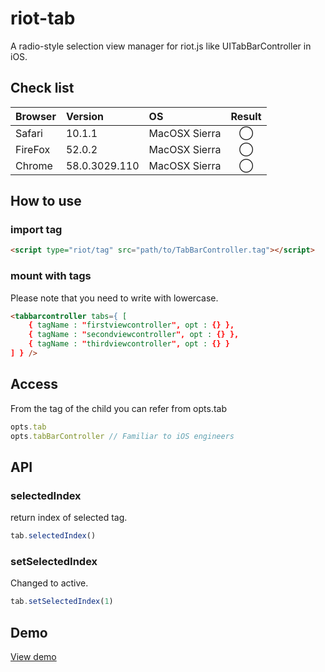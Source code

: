 # riot-tab
A radio-style selection view manager for riot.js like UITabBarController in iOS.

## Check list
|Browser|Version|OS|Result|
|:---|:---|:---|:---:|
|Safari|10.1.1|MacOSX Sierra|◯|
|FireFox|52.0.2|MacOSX Sierra|◯|
|Chrome|58.0.3029.110|MacOSX Sierra|◯|

## How to use

### import tag
```html
<script type="riot/tag" src="path/to/TabBarController.tag"></script>
```
### mount with tags
Please note that you need to write with lowercase.
```html
<tabbarcontroller tabs={ [
    { tagName : "firstviewcontroller", opt : {} },
    { tagName : "secondviewcontroller", opt : {} },
    { tagName : "thirdviewcontroller", opt : {} }
] } />
```

## Access
From the tag of the child you can refer from opts.tab
```js
opts.tab
opts.tabBarController // Familiar to iOS engineers
```

## API

### selectedIndex
return index of selected tag.
```js
tab.selectedIndex()
```

### setSelectedIndex
Changed to active.
```js
tab.setSelectedIndex(1)
```

## Demo
[View demo](https://iq3addli.github.io/riot-tab/index.html)

